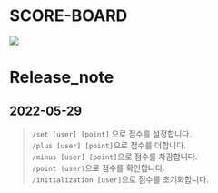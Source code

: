 # SCORE-BOARD
[<img src="https://img.shields.io/badge/python-4374D9?style=for-the-badge&logo=python&logoColor=white">](https://discord.gg/B98msXGRB7)

# Release_note

## 2022-05-29
> `/set [user] [point]` 으로 점수를 설정합니다.<br/>
> `/plus [user] [point]`으로 점수를 더합니다.<br/>
> `/minus [user] [point]`으로 점수를 차감합니다.<br/>
> `/point (user)`으로 점수를 확인합니다.<br/>
> `/initialization [user]`으로 점수를 초기화합니다.<br/>


